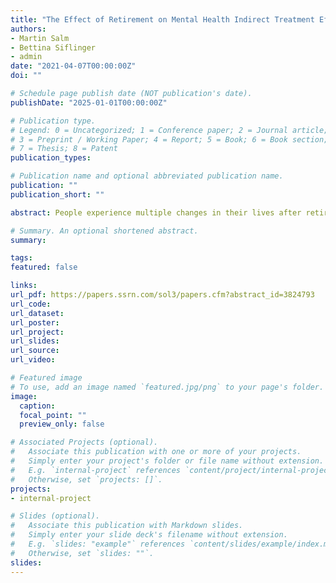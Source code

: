 ```yaml
---
title: "The Effect of Retirement on Mental Health Indirect Treatment Effects and Causal Mediation"
authors:
- Martin Salm
- Bettina Siflinger
- admin
date: "2021-04-07T00:00:00Z"
doi: ""

# Schedule page publish date (NOT publication's date).
publishDate: "2025-01-01T00:00:00Z"

# Publication type.
# Legend: 0 = Uncategorized; 1 = Conference paper; 2 = Journal article;
# 3 = Preprint / Working Paper; 4 = Report; 5 = Book; 6 = Book section;
# 7 = Thesis; 8 = Patent
publication_types:

# Publication name and optional abbreviated publication name.
publication: ""
publication_short: ""

abstract: People experience multiple changes in their lives after retirement which can affect their mental health. In this paper, we examine the mediating impact of grandparental childcare in the effect of retirement on mental health among elderly women in Europe. We apply a semi-parametric estimation strategy to disentangle the total effect of retirement on mental health into a direct effect, and an indirect effect mediated through grandparental childcare. We find that retirement directly leads to a significant increase in mental health problems. However, this effect is completely offset by a significant reduction in mental health problems generated by a mediating effect of grandparental childcare. As a result, the total effect of retirement on mental health is close to zero. We then examine country-specific heterogeneity in the provision of public childcare and find that the mediating effect unfolds its full compensating strength in countries in which grandparental childcare is supplemental to public childcare. Our results have important implications for designing old-age social policies.

# Summary. An optional shortened abstract.
summary:

tags:
featured: false

links:
url_pdf: https://papers.ssrn.com/sol3/papers.cfm?abstract_id=3824793
url_code: 
url_dataset: 
url_poster: 
url_project: 
url_slides: 
url_source: 
url_video: 

# Featured image
# To use, add an image named `featured.jpg/png` to your page's folder. 
image:
  caption:
  focal_point: ""
  preview_only: false

# Associated Projects (optional).
#   Associate this publication with one or more of your projects.
#   Simply enter your project's folder or file name without extension.
#   E.g. `internal-project` references `content/project/internal-project/index.md`.
#   Otherwise, set `projects: []`.
projects:
- internal-project

# Slides (optional).
#   Associate this publication with Markdown slides.
#   Simply enter your slide deck's filename without extension.
#   E.g. `slides: "example"` references `content/slides/example/index.md`.
#   Otherwise, set `slides: ""`.
slides:
---
```


